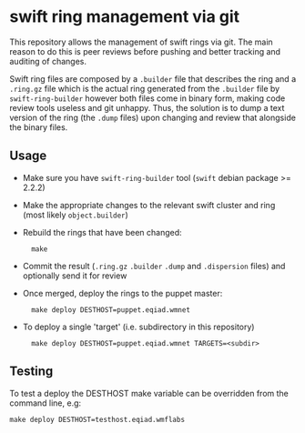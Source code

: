 swift ring management via git
=============================

This repository allows the management of swift rings via git. The main
reason to do this is peer reviews before pushing and better tracking and
auditing of changes.

Swift ring files are composed by a `.builder` file that describes the ring and
a `.ring.gz` file which is the actual ring generated from the `.builder` file
by `swift-ring-builder` however both files come in binary form, making code
review tools useless and git unhappy. Thus, the solution is to dump a text
version of the ring (the `.dump` files) upon changing and review that alongside
the binary files.


Usage
-----

* Make sure you have `swift-ring-builder` tool (`swift` debian package >= 2.2.2)
* Make the appropriate changes to the relevant swift cluster and ring (most
  likely `object.builder`)
* Rebuild the rings that have been changed:

        make

* Commit the result (`.ring.gz` `.builder` `.dump` and `.dispersion` files) and
  optionally send it for review
* Once merged, deploy the rings to the puppet master:

        make deploy DESTHOST=puppet.eqiad.wmnet

* To deploy a single 'target' (i.e. subdirectory in this repository)

        make deploy DESTHOST=puppet.eqiad.wmnet TARGETS=<subdir>


Testing
-------
To test a deploy the DESTHOST make variable can be overridden from the command
line, e.g:

    make deploy DESTHOST=testhost.eqiad.wmflabs
